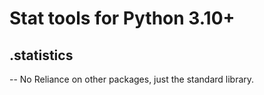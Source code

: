 # Stat tools for Python 3.10+
## .statistics

-- No Reliance on other packages, just the standard library.
